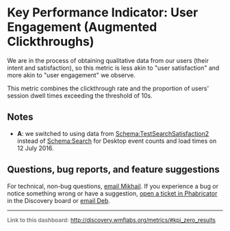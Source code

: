 Key Performance Indicator: User Engagement (Augmented Clickthroughs)
=======

We are in the process of obtaining qualitative data from our users (their intent and satisfaction), so this metric is less akin to "user satisfaction" and more akin to "user engagement" we observe.

This metric combines the clickthrough rate and the proportion of users' session dwell times exceeding the threshold of 10s.

Notes
------
* __A__: we switched to using data from [Schema:TestSearchSatisfaction2](https://meta.wikimedia.org/wiki/Schema:TestSearchSatisfaction2) instead of [Schema:Search](https://meta.wikimedia.org/wiki/Schema:Search) for Desktop event counts and load times on 12 July 2016.

Questions, bug reports, and feature suggestions
------
For technical, non-bug questions, [email Mikhail](mailto:mpopov@wikimedia.org?subject=Dashboard%20Question). If you experience a bug or notice something wrong or have a suggestion, [open a ticket in Phabricator](https://phabricator.wikimedia.org/maniphest/task/create/?projects=Discovery) in the Discovery board or [email Deb](mailto:deb@wikimedia.org?subject=Dashboard%20Question).

<hr style="border-color: gray;">
<p style="font-size: small; color: gray;">
  <strong>Link to this dashboard:</strong>
  <a href="http://discovery.wmflabs.org/metrics/#kpi_zero_results">
    http://discovery.wmflabs.org/metrics/#kpi_zero_results
  </a>
</p>
